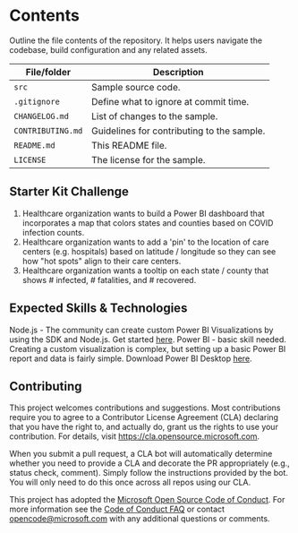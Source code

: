 # Contents

Outline the file contents of the repository. It helps users navigate the codebase, build configuration and any related assets.

| File/folder       | Description                                |
|-------------------|--------------------------------------------|
| `src`             | Sample source code.                        |
| `.gitignore`      | Define what to ignore at commit time.      |
| `CHANGELOG.md`    | List of changes to the sample.             |
| `CONTRIBUTING.md` | Guidelines for contributing to the sample. |
| `README.md`       | This README file.                          |
| `LICENSE`         | The license for the sample.                |

## Starter Kit Challenge

1. Healthcare organization wants to build a Power BI dashboard that incorporates a map that colors states and counties based on COVID infection counts.
2. Healthcare organization wants to add a 'pin' to the location of care centers (e.g. hospitals) based on latitude / longitude so they can see how "hot spots" align to their care centers.
3. Healthcare organization wants a tooltip on each state / county that shows # infected, # fatalities, and # recovered.

## Expected Skills & Technologies

Node.js - The community can create custom Power BI Visualizations by using the SDK and Node.js. Get started [here](https://powerbi.microsoft.com/en-us/developers/custom-visualization/).
Power BI - basic skill needed. Creating a custom visualization is complex, but setting up a basic Power BI report and data is fairly simple. Download Power BI Desktop [here](https://powerbi.microsoft.com/en-us/downloads/).

## Contributing

This project welcomes contributions and suggestions.  Most contributions require you to agree to a
Contributor License Agreement (CLA) declaring that you have the right to, and actually do, grant us
the rights to use your contribution. For details, visit https://cla.opensource.microsoft.com.

When you submit a pull request, a CLA bot will automatically determine whether you need to provide
a CLA and decorate the PR appropriately (e.g., status check, comment). Simply follow the instructions
provided by the bot. You will only need to do this once across all repos using our CLA.

This project has adopted the [Microsoft Open Source Code of Conduct](https://opensource.microsoft.com/codeofconduct/).
For more information see the [Code of Conduct FAQ](https://opensource.microsoft.com/codeofconduct/faq/) or
contact [opencode@microsoft.com](mailto:opencode@microsoft.com) with any additional questions or comments.
